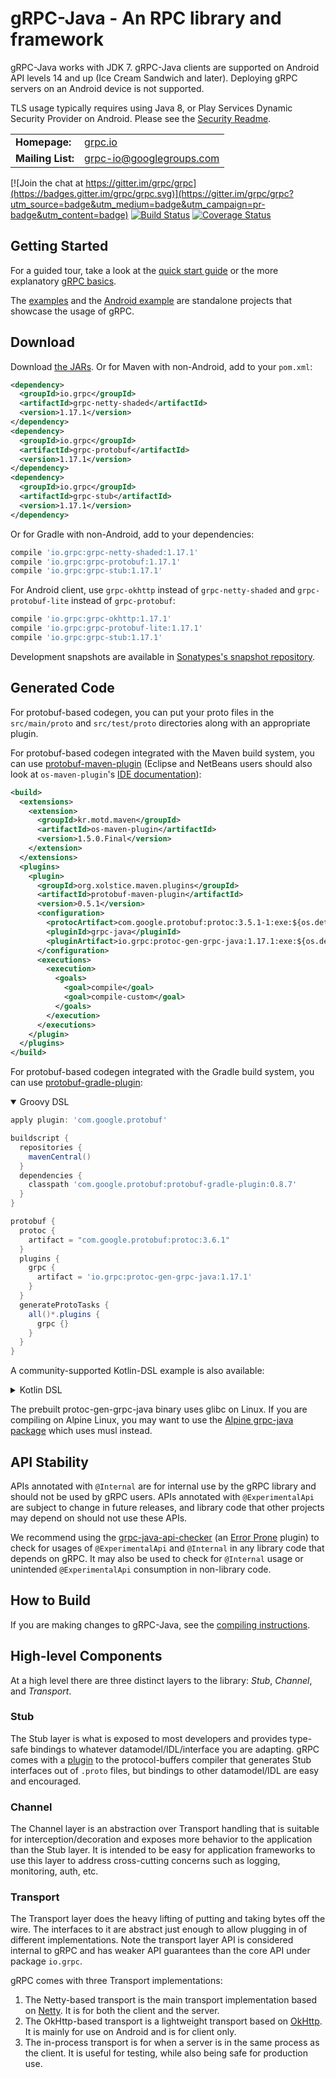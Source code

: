 gRPC-Java - An RPC library and framework
========================================

gRPC-Java works with JDK 7. gRPC-Java clients are supported on Android API
levels 14 and up (Ice Cream Sandwich and later). Deploying gRPC servers on an
Android device is not supported.

TLS usage typically requires using Java 8, or Play Services Dynamic Security
Provider on Android. Please see the [Security Readme](SECURITY.md).

<table>
  <tr>
    <td><b>Homepage:</b></td>
    <td><a href="https://grpc.io/">grpc.io</a></td>
  </tr>
  <tr>
    <td><b>Mailing List:</b></td>
    <td><a href="https://groups.google.com/forum/#!forum/grpc-io">grpc-io@googlegroups.com</a></td>
  </tr>
</table>

[![Join the chat at https://gitter.im/grpc/grpc](https://badges.gitter.im/grpc/grpc.svg)](https://gitter.im/grpc/grpc?utm_source=badge&utm_medium=badge&utm_campaign=pr-badge&utm_content=badge)
[![Build Status](https://travis-ci.org/grpc/grpc-java.svg?branch=master)](https://travis-ci.org/grpc/grpc-java)
[![Coverage Status](https://coveralls.io/repos/grpc/grpc-java/badge.svg?branch=master&service=github)](https://coveralls.io/github/grpc/grpc-java?branch=master)

Getting Started
---------------

For a guided tour, take a look at the [quick start
guide](https://grpc.io/docs/quickstart/java.html) or the more explanatory [gRPC
basics](https://grpc.io/docs/tutorials/basic/java.html).

The [examples](https://github.com/grpc/grpc-java/tree/v1.17.1/examples) and the
[Android example](https://github.com/grpc/grpc-java/tree/v1.17.1/examples/android)
are standalone projects that showcase the usage of gRPC.

Download
--------

Download [the JARs][]. Or for Maven with non-Android, add to your `pom.xml`:
```xml
<dependency>
  <groupId>io.grpc</groupId>
  <artifactId>grpc-netty-shaded</artifactId>
  <version>1.17.1</version>
</dependency>
<dependency>
  <groupId>io.grpc</groupId>
  <artifactId>grpc-protobuf</artifactId>
  <version>1.17.1</version>
</dependency>
<dependency>
  <groupId>io.grpc</groupId>
  <artifactId>grpc-stub</artifactId>
  <version>1.17.1</version>
</dependency>
```

Or for Gradle with non-Android, add to your dependencies:
```gradle
compile 'io.grpc:grpc-netty-shaded:1.17.1'
compile 'io.grpc:grpc-protobuf:1.17.1'
compile 'io.grpc:grpc-stub:1.17.1'
```

For Android client, use `grpc-okhttp` instead of `grpc-netty-shaded` and
`grpc-protobuf-lite` instead of `grpc-protobuf`:
```gradle
compile 'io.grpc:grpc-okhttp:1.17.1'
compile 'io.grpc:grpc-protobuf-lite:1.17.1'
compile 'io.grpc:grpc-stub:1.17.1'
```

[the JARs]:
https://search.maven.org/search?q=g:io.grpc%20AND%20v:1.17.1

Development snapshots are available in [Sonatypes's snapshot
repository](https://oss.sonatype.org/content/repositories/snapshots/).

Generated Code
--------------

For protobuf-based codegen, you can put your proto files in the `src/main/proto`
and `src/test/proto` directories along with an appropriate plugin.

For protobuf-based codegen integrated with the Maven build system, you can use
[protobuf-maven-plugin][] (Eclipse and NetBeans users should also look at
`os-maven-plugin`'s
[IDE documentation](https://github.com/trustin/os-maven-plugin#issues-with-eclipse-m2e-or-other-ides)):
```xml
<build>
  <extensions>
    <extension>
      <groupId>kr.motd.maven</groupId>
      <artifactId>os-maven-plugin</artifactId>
      <version>1.5.0.Final</version>
    </extension>
  </extensions>
  <plugins>
    <plugin>
      <groupId>org.xolstice.maven.plugins</groupId>
      <artifactId>protobuf-maven-plugin</artifactId>
      <version>0.5.1</version>
      <configuration>
        <protocArtifact>com.google.protobuf:protoc:3.5.1-1:exe:${os.detected.classifier}</protocArtifact>
        <pluginId>grpc-java</pluginId>
        <pluginArtifact>io.grpc:protoc-gen-grpc-java:1.17.1:exe:${os.detected.classifier}</pluginArtifact>
      </configuration>
      <executions>
        <execution>
          <goals>
            <goal>compile</goal>
            <goal>compile-custom</goal>
          </goals>
        </execution>
      </executions>
    </plugin>
  </plugins>
</build>
```

[protobuf-maven-plugin]: https://www.xolstice.org/protobuf-maven-plugin/

For protobuf-based codegen integrated with the Gradle build system, you can use
[protobuf-gradle-plugin][]:
<details open>
<summary>Groovy DSL</summary>

```groovy
apply plugin: 'com.google.protobuf'

buildscript {
  repositories {
    mavenCentral()
  }
  dependencies {
    classpath 'com.google.protobuf:protobuf-gradle-plugin:0.8.7'
  }
}

protobuf {
  protoc {
    artifact = "com.google.protobuf:protoc:3.6.1"
  }
  plugins {
    grpc {
      artifact = 'io.grpc:protoc-gen-grpc-java:1.17.1'
    }
  }
  generateProtoTasks {
    all()*.plugins {
      grpc {}
    }
  }
}
```
</details>

A community-supported Kotlin-DSL example is also available:
<details>
<summary>Kotlin DSL</summary>

```kotlin
import org.jetbrains.kotlin.gradle.tasks.KotlinCompile
import com.google.protobuf.gradle.*
import org.gradle.kotlin.dsl.provider.gradleKotlinDslOf

buildscript {
    extra.set("grpcVersion", "1.17.1")
    extra.set("protocVersion", "3.6.1")
    extra.set("kotlinVersion", "1.3.10")
}

plugins {
    kotlin("jvm") version "1.3.10"
    java
    id("com.google.protobuf") version "0.8.7"
}

repositories {
    mavenCentral()    
    maven("https://plugins.gradle.org/m2/")
}

sourceSets {
    main {
        java {
            srcDirs(
                "build/generated/source/proto/main/java",
                "build/generated/source/proto/main/grpc"
            )
        }
    }
}

java {
    sourceCompatibility = JavaVersion.VERSION_1_10
}

protobuf {
    protoc {
        // The artifact spec for the Protobuf Compiler
        val protocVersion : String by rootProject.extra
        artifact = "com.google.protobuf:protoc:$protocVersion"
    }

    // this nasty stuff will go away soon, the gradle plugin team for protobuf is aware it doesn't work well with kotlin-dsl
    plugins(delegateClosureOf<NamedDomainObjectContainer<ExecutableLocator>> {
        this {
            id("grpc") {
                val grpcVersion : String by rootProject.extra
                artifact = "io.grpc:protoc-gen-grpc-java:$grpcVersion"
            }
        }
    })
    
    generateProtoTasks(delegateClosureOf<ProtobufConfigurator.GenerateProtoTaskCollection> {
        all().forEach {
            it.plugins(delegateClosureOf<NamedDomainObjectContainer<GenerateProtoTask.PluginOptions>> {
                this {
                    id("grpc")
                }
            })
        }
    })
}

dependencies {
    // ********************************* Kotlin ******************************************
    // Use the Kotlin JDK 8 standard library
    val kotlinVersion : String by rootProject.extra
    implementation("org.jetbrains.kotlin:kotlin-stdlib-jdk8:$kotlinVersion")
    implementation("org.jetbrains.kotlin:kotlin-reflect:$kotlinVersion")
    
    // Workaround for @javax.annotation.Generated
    // see: https://github.com/grpc/grpc-java/issues/3633
    implementation("javax.annotation:javax.annotation-api:1.3.1")
    
    implementation("com.google.protobuf:protobuf-gradle-plugin:0.8.3")
    
    val protocVersion : String by rootProject.extra
    implementation("com.google.protobuf:protobuf-java:$protocVersion")

    val grpcVersion : String by rootProject.extra
    implementation("io.grpc:grpc-protobuf:$grpcVersion")
    implementation("io.grpc:grpc-stub:$grpcVersion")
    implementation("io.grpc:grpc-netty:$grpcVersion")
}
```
</details>
<p>

[protobuf-gradle-plugin]: https://github.com/google/protobuf-gradle-plugin

The prebuilt protoc-gen-grpc-java binary uses glibc on Linux. If you are
compiling on Alpine Linux, you may want to use the [Alpine grpc-java package][]
which uses musl instead.

[Alpine grpc-java package]: https://pkgs.alpinelinux.org/package/edge/testing/x86_64/grpc-java

API Stability
-------------

APIs annotated with `@Internal` are for internal use by the gRPC library and
should not be used by gRPC users. APIs annotated with `@ExperimentalApi` are
subject to change in future releases, and library code that other projects
may depend on should not use these APIs.

We recommend using the
[grpc-java-api-checker](https://github.com/grpc/grpc-java-api-checker)
(an [Error Prone](https://github.com/google/error-prone) plugin)
to check for usages of `@ExperimentalApi` and `@Internal` in any library code
that depends on gRPC. It may also be used to check for `@Internal` usage or 
unintended `@ExperimentalApi` consumption in non-library code.

How to Build
------------

If you are making changes to gRPC-Java, see the [compiling
instructions](COMPILING.md).

High-level Components
---------------------

At a high level there are three distinct layers to the library: *Stub*,
*Channel*, and *Transport*.

### Stub

The Stub layer is what is exposed to most developers and provides type-safe
bindings to whatever datamodel/IDL/interface you are adapting. gRPC comes with
a [plugin](https://github.com/google/grpc-java/blob/master/compiler) to the
protocol-buffers compiler that generates Stub interfaces out of `.proto` files,
but bindings to other datamodel/IDL are easy and encouraged.

### Channel

The Channel layer is an abstraction over Transport handling that is suitable for
interception/decoration and exposes more behavior to the application than the
Stub layer. It is intended to be easy for application frameworks to use this
layer to address cross-cutting concerns such as logging, monitoring, auth, etc.

### Transport

The Transport layer does the heavy lifting of putting and taking bytes off the
wire. The interfaces to it are abstract just enough to allow plugging in of
different implementations. Note the transport layer API is considered internal
to gRPC and has weaker API guarantees than the core API under package `io.grpc`.

gRPC comes with three Transport implementations:

1. The Netty-based transport is the main transport implementation based on
   [Netty](http://netty.io). It is for both the client and the server.
2. The OkHttp-based transport is a lightweight transport based on
   [OkHttp](http://square.github.io/okhttp/). It is mainly for use on Android
   and is for client only.
3. The in-process transport is for when a server is in the same process as the
   client. It is useful for testing, while also being safe for production use.
